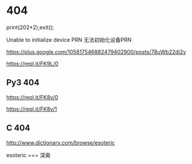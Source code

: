 # 404  


print(202*2);exit();

Unable to initialize device PRN
无法初始化设备PRN

https://plus.google.com/105817546882479402900/posts/78uWb22di2v



https://repl.it/FK9L/0

## Py3 404  

https://repl.it/FK8v/0

https://repl.it/FK8v/1

## C 404  



http://www.dictionary.com/browse/esoteric


esoteric === 深奥  


